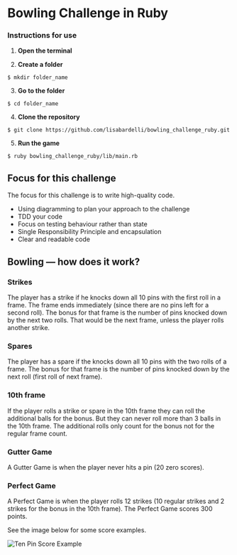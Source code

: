 Bowling Challenge in Ruby
=================

### Instructions for use

1. **Open the terminal**

2. **Create a folder**
```
$ mkdir folder_name 
```
3. **Go to the folder**
```
$ cd folder_name 
```
4. **Clone the repository**
```
$ git clone https://github.com/lisabardelli/bowling_challenge_ruby.git
```
5. **Run the game**
```
$ ruby bowling_challenge_ruby/lib/main.rb
```

## Focus for this challenge
The focus for this challenge is to write high-quality code.

* Using diagramming to plan your approach to the challenge
* TDD your code
* Focus on testing behaviour rather than state
* Single Responsibility Principle and encapsulation
* Clear and readable code

## Bowling — how does it work?

### Strikes

The player has a strike if he knocks down all 10 pins with the first roll in a frame. The frame ends immediately (since there are no pins left for a second roll). The bonus for that frame is the number of pins knocked down by the next two rolls. That would be the next frame, unless the player rolls another strike.

### Spares

The player has a spare if the knocks down all 10 pins with the two rolls of a frame. The bonus for that frame is the number of pins knocked down by the next roll (first roll of next frame).

### 10th frame

If the player rolls a strike or spare in the 10th frame they can roll the additional balls for the bonus. But they can never roll more than 3 balls in the 10th frame. The additional rolls only count for the bonus not for the regular frame count.


### Gutter Game

A Gutter Game is when the player never hits a pin (20 zero scores).

### Perfect Game

A Perfect Game is when the player rolls 12 strikes (10 regular strikes and 2 strikes for the bonus in the 10th frame). The Perfect Game scores 300 points.



See the image below for some score examples.


![Ten Pin Score Example](images/example_ten_pin_scoring.png)

